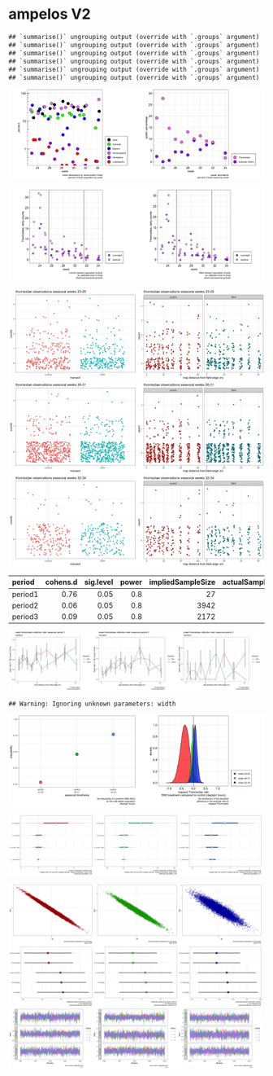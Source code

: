 ampelos V2
================

    ## `summarise()` ungrouping output (override with `.groups` argument)
    ## `summarise()` ungrouping output (override with `.groups` argument)
    ## `summarise()` ungrouping output (override with `.groups` argument)
    ## `summarise()` ungrouping output (override with `.groups` argument)
    ## `summarise()` ungrouping output (override with `.groups` argument)
    ## `summarise()` ungrouping output (override with `.groups` argument)

<img src="ampelosRoundTwo_files/figure-gfm/bugs-1.png" width="50%" /><img src="ampelosRoundTwo_files/figure-gfm/bugs-2.png" width="50%" />

<img src="ampelosRoundTwo_files/figure-gfm/rawDistributions-1.png" width="50%" /><img src="ampelosRoundTwo_files/figure-gfm/rawDistributions-2.png" width="50%" />

<img src="ampelosRoundTwo_files/figure-gfm/densityPlots-1.png" width="50%" /><img src="ampelosRoundTwo_files/figure-gfm/densityPlots-2.png" width="50%" /><img src="ampelosRoundTwo_files/figure-gfm/densityPlots-3.png" width="50%" /><img src="ampelosRoundTwo_files/figure-gfm/densityPlots-4.png" width="50%" /><img src="ampelosRoundTwo_files/figure-gfm/densityPlots-5.png" width="50%" /><img src="ampelosRoundTwo_files/figure-gfm/densityPlots-6.png" width="50%" />

| period  | cohens.d | sig.level | power | impliedSampleSize | actualSampleSize |
| :------ | -------: | --------: | ----: | ----------------: | ---------------: |
| period1 |     0.76 |      0.05 |   0.8 |                27 |              540 |
| period2 |     0.06 |      0.05 |   0.8 |              3942 |              960 |
| period3 |     0.09 |      0.05 |   0.8 |              2172 |              360 |

<img src="ampelosRoundTwo_files/figure-gfm/errorBars-1.png" width="33%" /><img src="ampelosRoundTwo_files/figure-gfm/errorBars-2.png" width="33%" /><img src="ampelosRoundTwo_files/figure-gfm/errorBars-3.png" width="33%" />

    ## Warning: Ignoring unknown parameters: width

<img src="ampelosRoundTwo_files/figure-gfm/bayesPrimaryPlots-1.png" width="50%" /><img src="ampelosRoundTwo_files/figure-gfm/bayesPrimaryPlots-2.png" width="50%" />

<img src="ampelosRoundTwo_files/figure-gfm/posteriorGraphs-1.png" width="33%" /><img src="ampelosRoundTwo_files/figure-gfm/posteriorGraphs-2.png" width="33%" /><img src="ampelosRoundTwo_files/figure-gfm/posteriorGraphs-3.png" width="33%" />

<img src="ampelosRoundTwo_files/figure-gfm/printDiags2-1.png" width="33%" /><img src="ampelosRoundTwo_files/figure-gfm/printDiags2-2.png" width="33%" /><img src="ampelosRoundTwo_files/figure-gfm/printDiags2-3.png" width="33%" /><img src="ampelosRoundTwo_files/figure-gfm/printDiags2-4.png" width="33%" /><img src="ampelosRoundTwo_files/figure-gfm/printDiags2-5.png" width="33%" /><img src="ampelosRoundTwo_files/figure-gfm/printDiags2-6.png" width="33%" /><img src="ampelosRoundTwo_files/figure-gfm/printDiags2-7.png" width="33%" /><img src="ampelosRoundTwo_files/figure-gfm/printDiags2-8.png" width="33%" /><img src="ampelosRoundTwo_files/figure-gfm/printDiags2-9.png" width="33%" />

